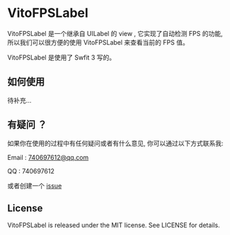 # VitoFPSLabel

VitoFPSLabel 是一个继承自 UILabel 的 view , 它实现了自动检测 FPS 的功能, 所以我们可以很方便的使用 VitoFPSLabel 来查看当前的 FPS 值。

VitoFPSLabel 是使用了 Swfit 3 写的。

## 如何使用
 待补充...

## 有疑问 ？
 如果你在使用的过程中有任何疑问或者有什么意见, 你可以通过以下方式联系我:
 
 Email : 740697612@qq.com
 
 QQ : 740697612
 
 或者创建一个 [issue](https://github.com/VitoNYang/VitoFPSLabel/issues/new)
 
## License
 VitoFPSLabel is released under the MIT license. See LICENSE for details.